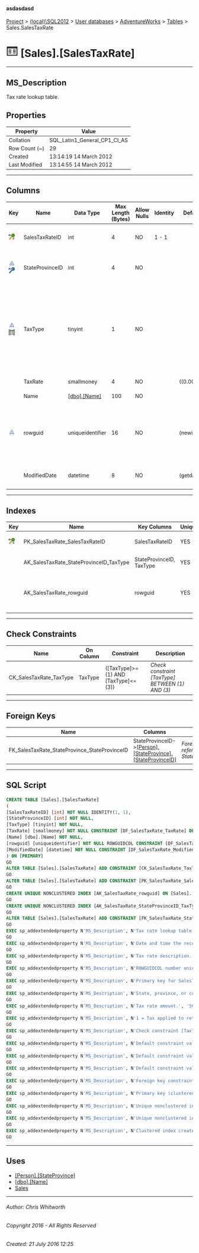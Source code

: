 #### asdasdasd

[Project](../../../../index.md) > [(local)\\SQL2012](../../../index.md) > [User databases](../../index.md) > [AdventureWorks](../index.md) > [Tables](Tables.md) > Sales.SalesTaxRate

# ![Tables](../../../../Images/Table32.png) [Sales].[SalesTaxRate]

---

## <a name="#description"></a>MS_Description

Tax rate lookup table.

## <a name="#properties"></a>Properties

| Property | Value |
|---|---|
| Collation | SQL_Latin1_General_CP1_CI_AS |
| Row Count (~) | 29 |
| Created | 13:14:19 14 March 2012 |
| Last Modified | 13:14:55 14 March 2012 |


---

## <a name="#columns"></a>Columns

| Key | Name | Data Type | Max Length (Bytes) | Allow Nulls | Identity | Default | Description |
|---|---|---|---|---|---|---|---|
| [![Cluster Primary Key PK_SalesTaxRate_SalesTaxRateID: SalesTaxRateID](../../../../Images/pkcluster.png)](#indexes) | SalesTaxRateID | int | 4 | NO | 1 - 1 |  | _Primary key for SalesTaxRate records._ |
| [![Indexes AK_SalesTaxRate_StateProvinceID_TaxType](../../../../Images/Index.png)](#indexes)[![Foreign Keys FK_SalesTaxRate_StateProvince_StateProvinceID: [Person].[StateProvince].StateProvinceID](../../../../Images/fk.png)](#foreignkeys) | StateProvinceID | int | 4 | NO |  |  | _State, province, or country/region the sales tax applies to._ |
| [![Indexes AK_SalesTaxRate_StateProvinceID_TaxType](../../../../Images/Index.png)](#indexes)[![Check Constraints CK_SalesTaxRate_TaxType : ([TaxType]>=(1) AND [TaxType]<=(3))](../../../../Images/c-constraint.png)](#checkconstraints) | TaxType | tinyint | 1 | NO |  |  | _1 = Tax applied to retail transactions, 2 = Tax applied to wholesale transactions, 3 = Tax applied to all sales (retail and wholesale) transactions._ |
|  | TaxRate | smallmoney | 4 | NO |  | ((0.00)) | _Tax rate amount._ |
|  | Name | [[dbo].[Name]](../Programmability/Types/User-Defined_Data_Types/Name.md) | 100 | NO |  |  | _Tax rate description._ |
| [![Indexes AK_SalesTaxRate_rowguid](../../../../Images/Index.png)](#indexes) | rowguid | uniqueidentifier | 16 | NO |  | (newid()) | _ROWGUIDCOL number uniquely identifying the record. Used to support a merge replication sample._ |
|  | ModifiedDate | datetime | 8 | NO |  | (getdate()) | _Date and time the record was last updated._ |


---

## <a name="#indexes"></a>Indexes

| Key | Name | Key Columns | Unique | Description |
|---|---|---|---|---|
| [![Cluster Primary Key PK_SalesTaxRate_SalesTaxRateID: SalesTaxRateID](../../../../Images/pkcluster.png)](#indexes) | PK_SalesTaxRate_SalesTaxRateID | SalesTaxRateID | YES | _Primary key (clustered) constraint_ |
|  | AK_SalesTaxRate_StateProvinceID_TaxType | StateProvinceID, TaxType | YES | _Unique nonclustered index._ |
|  | AK_SalesTaxRate_rowguid | rowguid | YES | _Unique nonclustered index. Used to support replication samples._ |


---

## <a name="#checkconstraints"></a>Check Constraints

| Name | On Column | Constraint | Description |
|---|---|---|---|
| CK_SalesTaxRate_TaxType | TaxType | ([TaxType]>=(1) AND [TaxType]<=(3)) | _Check constraint [TaxType] BETWEEN (1) AND (3)_ |


---

## <a name="#foreignkeys"></a>Foreign Keys

| Name | Columns | Description |
|---|---|---|
| FK_SalesTaxRate_StateProvince_StateProvinceID | StateProvinceID->[[Person].[StateProvince].[StateProvinceID]](StateProvince.md) | _Foreign key constraint referencing StateProvince.StateProvinceID._ |


---

## <a name="#sqlscript"></a>SQL Script

```sql
CREATE TABLE [Sales].[SalesTaxRate]
(
[SalesTaxRateID] [int] NOT NULL IDENTITY(1, 1),
[StateProvinceID] [int] NOT NULL,
[TaxType] [tinyint] NOT NULL,
[TaxRate] [smallmoney] NOT NULL CONSTRAINT [DF_SalesTaxRate_TaxRate] DEFAULT ((0.00)),
[Name] [dbo].[Name] NOT NULL,
[rowguid] [uniqueidentifier] NOT NULL ROWGUIDCOL CONSTRAINT [DF_SalesTaxRate_rowguid] DEFAULT (newid()),
[ModifiedDate] [datetime] NOT NULL CONSTRAINT [DF_SalesTaxRate_ModifiedDate] DEFAULT (getdate())
) ON [PRIMARY]
GO
ALTER TABLE [Sales].[SalesTaxRate] ADD CONSTRAINT [CK_SalesTaxRate_TaxType] CHECK (([TaxType]>=(1) AND [TaxType]<=(3)))
GO
ALTER TABLE [Sales].[SalesTaxRate] ADD CONSTRAINT [PK_SalesTaxRate_SalesTaxRateID] PRIMARY KEY CLUSTERED  ([SalesTaxRateID]) ON [PRIMARY]
GO
CREATE UNIQUE NONCLUSTERED INDEX [AK_SalesTaxRate_rowguid] ON [Sales].[SalesTaxRate] ([rowguid]) ON [PRIMARY]
GO
CREATE UNIQUE NONCLUSTERED INDEX [AK_SalesTaxRate_StateProvinceID_TaxType] ON [Sales].[SalesTaxRate] ([StateProvinceID], [TaxType]) ON [PRIMARY]
GO
ALTER TABLE [Sales].[SalesTaxRate] ADD CONSTRAINT [FK_SalesTaxRate_StateProvince_StateProvinceID] FOREIGN KEY ([StateProvinceID]) REFERENCES [Person].[StateProvince] ([StateProvinceID])
GO
EXEC sp_addextendedproperty N'MS_Description', N'Tax rate lookup table.', 'SCHEMA', N'Sales', 'TABLE', N'SalesTaxRate', NULL, NULL
GO
EXEC sp_addextendedproperty N'MS_Description', N'Date and time the record was last updated.', 'SCHEMA', N'Sales', 'TABLE', N'SalesTaxRate', 'COLUMN', N'ModifiedDate'
GO
EXEC sp_addextendedproperty N'MS_Description', N'Tax rate description.', 'SCHEMA', N'Sales', 'TABLE', N'SalesTaxRate', 'COLUMN', N'Name'
GO
EXEC sp_addextendedproperty N'MS_Description', N'ROWGUIDCOL number uniquely identifying the record. Used to support a merge replication sample.', 'SCHEMA', N'Sales', 'TABLE', N'SalesTaxRate', 'COLUMN', N'rowguid'
GO
EXEC sp_addextendedproperty N'MS_Description', N'Primary key for SalesTaxRate records.', 'SCHEMA', N'Sales', 'TABLE', N'SalesTaxRate', 'COLUMN', N'SalesTaxRateID'
GO
EXEC sp_addextendedproperty N'MS_Description', N'State, province, or country/region the sales tax applies to.', 'SCHEMA', N'Sales', 'TABLE', N'SalesTaxRate', 'COLUMN', N'StateProvinceID'
GO
EXEC sp_addextendedproperty N'MS_Description', N'Tax rate amount.', 'SCHEMA', N'Sales', 'TABLE', N'SalesTaxRate', 'COLUMN', N'TaxRate'
GO
EXEC sp_addextendedproperty N'MS_Description', N'1 = Tax applied to retail transactions, 2 = Tax applied to wholesale transactions, 3 = Tax applied to all sales (retail and wholesale) transactions.', 'SCHEMA', N'Sales', 'TABLE', N'SalesTaxRate', 'COLUMN', N'TaxType'
GO
EXEC sp_addextendedproperty N'MS_Description', N'Check constraint [TaxType] BETWEEN (1) AND (3)', 'SCHEMA', N'Sales', 'TABLE', N'SalesTaxRate', 'CONSTRAINT', N'CK_SalesTaxRate_TaxType'
GO
EXEC sp_addextendedproperty N'MS_Description', N'Default constraint value of GETDATE()', 'SCHEMA', N'Sales', 'TABLE', N'SalesTaxRate', 'CONSTRAINT', N'DF_SalesTaxRate_ModifiedDate'
GO
EXEC sp_addextendedproperty N'MS_Description', N'Default constraint value of NEWID()', 'SCHEMA', N'Sales', 'TABLE', N'SalesTaxRate', 'CONSTRAINT', N'DF_SalesTaxRate_rowguid'
GO
EXEC sp_addextendedproperty N'MS_Description', N'Default constraint value of 0.0', 'SCHEMA', N'Sales', 'TABLE', N'SalesTaxRate', 'CONSTRAINT', N'DF_SalesTaxRate_TaxRate'
GO
EXEC sp_addextendedproperty N'MS_Description', N'Foreign key constraint referencing StateProvince.StateProvinceID.', 'SCHEMA', N'Sales', 'TABLE', N'SalesTaxRate', 'CONSTRAINT', N'FK_SalesTaxRate_StateProvince_StateProvinceID'
GO
EXEC sp_addextendedproperty N'MS_Description', N'Primary key (clustered) constraint', 'SCHEMA', N'Sales', 'TABLE', N'SalesTaxRate', 'CONSTRAINT', N'PK_SalesTaxRate_SalesTaxRateID'
GO
EXEC sp_addextendedproperty N'MS_Description', N'Unique nonclustered index. Used to support replication samples.', 'SCHEMA', N'Sales', 'TABLE', N'SalesTaxRate', 'INDEX', N'AK_SalesTaxRate_rowguid'
GO
EXEC sp_addextendedproperty N'MS_Description', N'Unique nonclustered index.', 'SCHEMA', N'Sales', 'TABLE', N'SalesTaxRate', 'INDEX', N'AK_SalesTaxRate_StateProvinceID_TaxType'
GO
EXEC sp_addextendedproperty N'MS_Description', N'Clustered index created by a primary key constraint.', 'SCHEMA', N'Sales', 'TABLE', N'SalesTaxRate', 'INDEX', N'PK_SalesTaxRate_SalesTaxRateID'
GO

```


---

## <a name="#uses"></a>Uses

* [[Person].[StateProvince]](StateProvince.md)
* [[dbo].[Name]](../Programmability/Types/User-Defined_Data_Types/Name.md)
* [Sales](../Security/Schemas/Sales.md)


---

###### Author:  Chris Whitworth

###### Copyright 2016 - All Rights Reserved

###### Created: 21 July 2016 12:25

